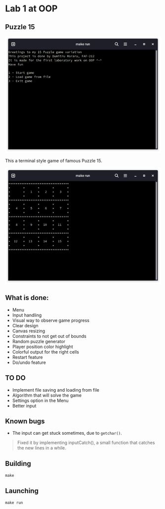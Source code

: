 # Lab 1 at OOP

## Puzzle 15

<img src="media/1.png">

This a terminal style game of famous Puzzle 15.

<img src="media/2.png">


## What is done:

- Menu
- Input handling
- Visual way to observe game progress
- Clear design
- Canvas resizing
- Constraints to not get out of bounds
- Random puzzle generator
- Player position color highlight
- Colorful output for the right cells
- Restart feature
- Do/undo feature

## TO DO

- Implement file saving and loading from file
- Algorithm that will solve the game
- Settings option in the Menu
- Better input

## Known bugs

- The input can get stuck sometimes, due to `getchar()`.

> Fixed it by implementing inputCatch(), a small function that catches the new lines in a while.

## Building

~~~~
make
~~~~

## Launching

~~~~
make run
~~~~


